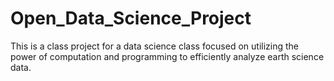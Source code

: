# Open_Data_Science_Project
This is a class project for a data science class focused on utilizing the power of computation and programming to efficiently analyze earth science data.
